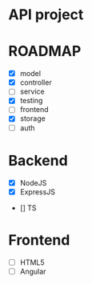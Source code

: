 API project
=======================


# ROADMAP

- [x] model
- [x] controller
- [ ] service
- [x] testing
- [ ] frontend
- [x] storage
- [ ] auth

# Backend

- [x] NodeJS
- [x] ExpressJS
- [] TS

# Frontend

- [ ] HTML5
- [ ] Angular
